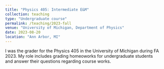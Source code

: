 ```yaml
---
title: "Physics 405: Intermediate E&M"
collection: teaching
type: "Undergraduate course"
permalink: /teaching/2023-fall
venue: "University of Michigan, Department of Physics"
date: 2023-08-20
location: "Ann Arbor, MI"
---
```


I was the grader for the Physics 405 in the University of Michigan during FA 2023. My role includes grading homeoworks for undergraduate students and answer their questions regarding course works. 

